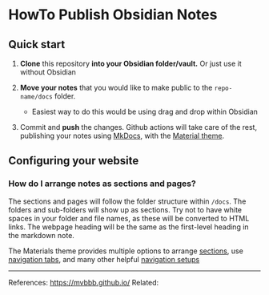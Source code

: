 # HowTo Publish Obsidian Notes



## Quick start

1. **Clone** this repository **into your Obsidian folder/vault.** Or just use it without Obsidian

4. **Move your notes** that you would like to make public to the `repo-name/docs` folder.
    - Easiest way to do this would be using drag and drop within Obsidian
2.  Commit and **push** the changes. Github actions will take care of the rest, publishing your notes using [MkDocs](https://www.mkdocs.org/), with the [Material theme](https://squidfunk.github.io/mkdocs-material/). 

## Configuring your website

### How do I arrange notes as sections and pages?

The sections and pages will follow the folder structure within `/docs`. The folders and sub-folders will show up as sections. Try not to have white spaces in your folder and file names, as these will be converted to HTML links. The webpage heading will be the same as the first-level heading in the markdown note.

The Materials theme provides multiple options to arrange [sections](https://squidfunk.github.io/mkdocs-material/setup/setting-up-navigation/#navigation-sections), use [navigation tabs](https://squidfunk.github.io/mkdocs-material/setup/setting-up-navigation/#navigation-tabs), and many other helpful [navigation setups](https://squidfunk.github.io/mkdocs-material/setup/setting-up-navigation/)

---
References: https://mvbbb.github.io/
Related: 